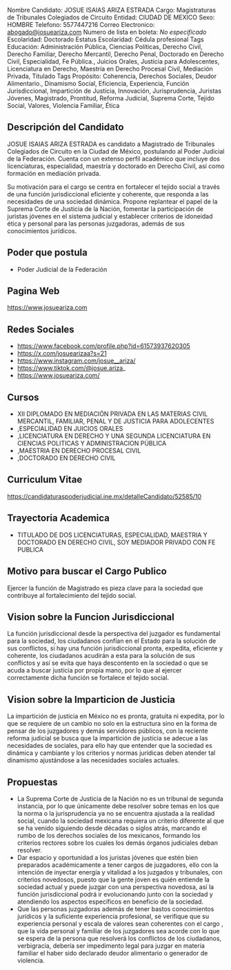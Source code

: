 Nombre Candidato: JOSUE ISAIAS ARIZA ESTRADA
Cargo: Magistraturas de Tribunales Colegiados de Circuito
Entidad: CIUDAD DE MEXICO
Sexo: HOMBRE
Telefono: 5577447216
Correo Electronico: abogado@josueariza.com
Numero de lista en boleta: *No especificado*
Escolaridad: Doctorado
Estatus Escolaridad: Cédula profesional
Tags Educación: Administración Pública, Ciencias Políticas, Derecho Civil, Derecho Familiar, Derecho Mercantil, Derecho Penal, Doctorado en Derecho Civil, Especialidad, Fe Pública., Juicios Orales, Justicia para Adolescentes, Licenciatura en Derecho, Maestría en Derecho Procesal Civil, Mediación Privada, Titulado
Tags Propósito: Coherencia, Derechos Sociales, Deudor Alimentario., Dinamismo Social, Eficiencia, Experiencia, Función Jurisdiccional, Impartición de Justicia, Innovación, Jurisprudencia, Juristas Jóvenes, Magistrado, Prontitud, Reforma Judicial, Suprema Corte, Tejido Social, Valores, Violencia Familiar, Ética


## Descripción del Candidato 

JOSUE ISAIAS ARIZA ESTRADA es candidato a Magistrado de Tribunales Colegiados de Circuito en la Ciudad de México, postulando al Poder Judicial de la Federación. Cuenta con un extenso perfil académico que incluye dos licenciaturas, especialidad, maestría y doctorado en Derecho Civil, así como formación en mediación privada.

Su motivación para el cargo se centra en fortalecer el tejido social a través de una función jurisdiccional eficiente y coherente, que responda a las necesidades de una sociedad dinámica.  Propone replantear el papel de la Suprema Corte de Justicia de la Nación, fomentar la participación de juristas jóvenes en el sistema judicial y establecer criterios de idoneidad ética y personal para las personas juzgadoras, además de sus conocimientos jurídicos.


## Poder que postula

- Poder Judicial de la Federación


## Pagina Web

https://www.josueariza.com


## Redes Sociales

- https://www.facebook.com/profile.php?id=61573937620305
- https://x.com/josuearizaa?s=21
- https://www.instagram.com/josue__ariza/
- https://www.tiktok.com/@josue.ariza_
- https://www.josueariza.com/


## Cursos

- XII DIPLOMADO EN MEDIACIÓN PRIVADA EN LAS MATERIAS CIVIL   MERCANTIL, FAMILIAR, PENAL Y DE JUSTICIA PARA ADOLECENTES
- ,ESPECIALIDAD EN JUICIOS ORALES
- ,LICENCIATURA EN DERECHO Y UNA SEGUNDA LICENCIATURA EN CIENCIAS POLITICAS Y ADMINISTRACION PÚBLICA
- ,MAESTRIA EN DERECHO PROCESAL CIVIL
- ,DOCTORADO EN DERECHO CIVIL


## Curriculum Vitae

https://candidaturaspoderjudicial.ine.mx/detalleCandidato/52585/10


## Trayectoria Academica

- TITULADO DE DOS LICENCIATURAS, ESPECIALIDAD, MAESTRIA Y DOCTORADO EN DERECHO CIVIL, SOY MEDIADOR PRIVADO CON FE PUBLICA


## Motivo para buscar el Cargo Publico

Ejercer la función de Magistrado es pieza clave para la sociedad que contribuye al fortalecimiento del tejido social.


## Vision sobre la Funcion Jurisdiccional

La función jurisdiccional desde la perspectiva del juzgador es fundamental para la sociedad, los ciudadanos confían en el Estado para la solución de sus conflictos, si hay una función jurisdiccional pronta, expedita, eficiente y coherente, los ciudadanos acudirán a esta para la solución de sus conflictos y así se evita que haya descontento en la sociedad o que se acuda a buscar justicia por propia mano, por lo que al ejercer correctamente dicha función se fortalece el tejido social.


## Vision sobre la Imparticion de Justicia

La impartición de justicia en México no es pronta, gratuita ni expedita, por lo que se requiere de un cambio no solo en la estructura sino en la forma de pensar de los juzgadores y demás servidores públicos, con la reciente reforma judicial se busca que la impartición de justicia se adecue a las necesidades de sociales, para ello hay que entender que la sociedad es dinámica y cambiante y los criterios y normas jurídicas deben atender tal dinamismo ajustándose a las necesidades sociales actuales.


## Propuestas

- La Suprema Corte de Justicia de la Nación no es un tribunal de segunda instancia, por lo que únicamente debe resolver sobre temas en los que la norma o la jurisprudencia ya no se encuentra ajustada a la realidad social, cuando la sociedad mexicana requiera un criterio diferente al que se ha venido siguiendo desde décadas o siglos atrás, marcando el rumbo de los derechos sociales de los mexicanos, formando los criterios rectores sobre los cuales los demás órganos judiciales deban resolver.
- Dar espacio y oportunidad a los juristas jóvenes que estén bien preparados académicamente a tener cargos de juzgadores, ello con la intención de inyectar energía y vitalidad a los juzgados y tribunales, con criterios novedosos, puesto que la gente joven es quién entiende la sociedad actual y puede juzgar con una perspectiva novedosa, así la función jurisdiccional podrá ir evolucionando junto con la sociedad y atendiendo los aspectos específicos en beneficio de la sociedad.
- Que las personas juzgadoras además de tener bastos conocimientos jurídicos y la suficiente experiencia profesional, se verifique que su experiencia personal y escala de valores sean coherentes con el cargo , que la vida personal y familiar de los juzgadores sea acorde con lo que se espera de la persona que resolverá los conflictos de los ciudadanos, verbigracia, debería ser impedimento legal para juzgar en materia familiar el haber sido declarado deudor alimentario o generador de violencia.


